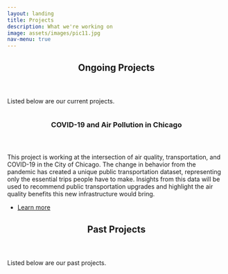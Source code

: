 ```yaml
---
layout: landing
title: Projects
description: What we're working on
image: assets/images/pic11.jpg
nav-menu: true
---
```


<!-- Main -->
<div id="main">

<!-- One -->
<section id="one">
	<div class="inner">
		<header class="major">
			<h2>Ongoing Projects</h2>
		</header>
		<p>Listed below are our current projects.</p>
	</div>
</section>

<!-- Two -->
<section id="two" class="spotlights">
	<section>
		<a href="z-covid19-air-pollution.html" class="image"> 
			<img src="{% link assets/images/pic08.jpg %}" alt="" data-position="center center" />
		</a>
		<div class="content">
			<div class="inner">
				<header class="major">
					<h3>COVID-19 and Air Pollution in Chicago</h3>
				</header>
				<p>This project is working at the intersection of air quality, transportation, and COVID-19 in the City of Chicago. The change in behavior from the pandemic has created a unique public transportation dataset, representing only the essential trips people have to make. Insights from this data will be used to recommend public transportation upgrades and highlight the air quality benefits this new infrastructure would bring.</p>
				<ul class="actions">
					<li><a href="z-covid19-air-pollution.html" class="button">Learn more</a></li>
				</ul>
			</div>
		</div>
	</section>
</section>

<!-- Three -->
<section id="one">
	<div class="inner">
		<header class="major">
			<h2>Past Projects</h2>
		</header>
		<p>Listed below are our past projects.</p>
	</div>
</section>


<!-- Not used
<section id="three">
	<div class="inner">
		<header class="major">
			<h2>Massa libero</h2>
		</header>
		<p>Nullam et orci eu lorem consequat tincidunt vivamus et sagittis libero. Mauris aliquet magna magna sed nunc rhoncus pharetra. Pellentesque condimentum sem. In efficitur ligula tate urna. Maecenas laoreet massa vel lacinia pellentesque lorem ipsum dolor. Nullam et orci eu lorem consequat tincidunt. Vivamus et sagittis libero. Mauris aliquet magna magna sed nunc rhoncus amet pharetra et feugiat tempus.</p>
		<ul class="actions">
			<li><a href="generic.html" class="button next">Get Started</a></li>
		</ul>
	</div>
</section> -->

</div>
